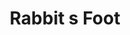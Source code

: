 --- 
title: "Rabbit s Foot"
publishdate: "2019-3-16T16:48:46+02:00"
src: "https://365manga.net/manga/rabbit-s-foot"
image: "https://data.365manga.net/images/thumbnails/24644-rabbit-s-foot.jpg"
description: "The story of a man who brings good luck and those who get carried away. Jung WonHo, an office worker who spent a normal day, accidentally saves Ji TaeWoo from a car accident. WonHo is attracted to TaeWoo, who saw the accident as a chance to approach him, and now the two are getting closer... Original Webcomic"
---